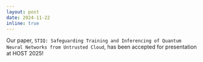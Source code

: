 ```yaml
---
layout: post
date: 2024-11-22
inline: true
---
```


Our paper, `STIQ: Safeguarding Training and Inferencing of Quantum Neural Networks from Untrusted Cloud`, has been accepted for presentation at HOST 2025!